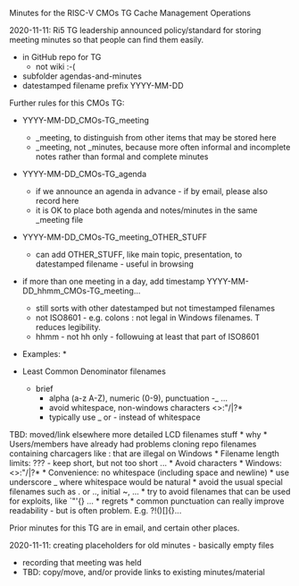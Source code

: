 Minutes for the RISC-V CMOs TG
Cache Management Operations

2020-11-11: Ri5 TG leadership announced policy/standard for storing meeting minutes so that people can find them easily.
* in GitHub repo for TG
    * not wiki :-(
* subfolder agendas-and-minutes
* datestamped filename prefix YYYY-MM-DD

Further rules for this CMOs TG:

* YYYY-MM-DD_CMOs-TG_meeting
    * _meeting, to distinguish from other items that may be stored here
    * _meeting, not _minutes, because more often informal and incomplete notes rather than formal and complete minutes
* YYYY-MM-DD_CMOs-TG_agenda
    * if we announce an agenda in advance - if by email, please also record here
    * it is OK to place both agenda and notes/minutes in the same _meeting file
* YYYY-MM-DD_CMOs-TG_meeting_OTHER_STUFF
    * can add OTHER_STUFF, like main topic, presentation, to datestamped filename - useful in browsing

* if more than one meeting in a day, add timestamp YYYY-MM-DD_hhmm_CMOs-TG_meeting...
    * still sorts with other datestamped but not timestamped filenames
    * not ISO8601 - e.g. colons : not legal in Windows filenames.  T reduces legibility.
    * hhmm - not hh only - followuing at least that part of ISO8601

* Examples:
    *

* Least Common Denominator filenames
    * brief
       * alpha (a-z A-Z), numeric (0-9), punctuation -_ ...
       * avoid whitespace, non-windows characters <>:"/\|?*
       * typically use _ or - instead of whitespace

TBD: moved/link elsewhere more detailed LCD filenames stuff
    * why
       * Users/members have already had problems cloning repo filenames containing charcagers like : that are illegal on Windows
       * Filename length limits: ??? - keep short, but not too short ...
       * Avoid characters
          * Windows: <>:"/\|?*
          * Convenience: no whitespace (including space and newline)
             * use underscore _ where whitespace would be natural
       * avoid the usual special filenames such as . or .., initial ~, ...
       * try to avoid filenames that can be used for exploits, like `"'{}[]() ...
    * regrets
       * common punctuation can really improve readability - but is often problem.  E.g. ?!()[]{}...



Prior minutes for this TG are in email, and certain other places.

2020-11-11: creating placeholders for old minutes - basically empty files
* recording that meeting was held
* TBD: copy/move, and/or provide links to existing minutes/material
